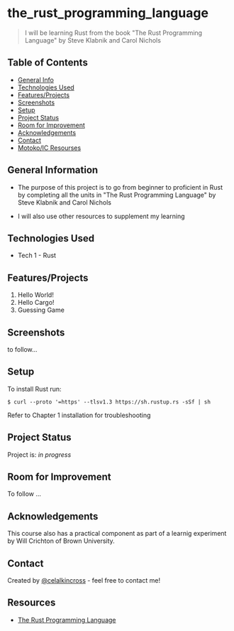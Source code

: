 # the_rust_programming_language
> I will be learning Rust from the book "The Rust Programming Language" by Steve Klabnik and Carol Nichols

<!-- > Live demo [_here_](https://www.example.com). If you have the project hosted somewhere, include the link here. -->

## Table of Contents
* [General Info](#general-information)
* [Technologies Used](#technologies-used)
* [Features/Projects](#features)
* [Screenshots](#screenshots)
* [Setup](#setup) <!-- * [Usage](#usage) -->
* [Project Status](#project-status)
* [Room for Improvement](#room-for-improvement)
* [Acknowledgements](#acknowledgements)
* [Contact](#contact)
* [Motoko/IC Resourses](#resources)
<!-- * [License](#license) -->


## General Information
- The purpose of this project is to go from beginner to proficient in Rust by completing all the units in "The Rust Programming Language" by Steve Klabnik and Carol Nichols

- I will also use other resources to supplement my learning
<!-- You don't have to answer all the questions - just the ones relevant to your project. -->


## Technologies Used
- Tech 1 - Rust


## Features/Projects
1. Hello World!
2. Hello Cargo!
3. Guessing Game

## Screenshots
to follow...
<!-- ![Example screenshot](./img/UIpic.png) -->



## Setup
To install Rust run:

`$ curl --proto '=https' --tlsv1.3 https://sh.rustup.rs -sSf | sh`

Refer to Chapter 1 installation for troubleshooting


<!-- ## Usage -->


## Project Status
Project is: _in progress_ 

## Room for Improvement

To follow ...


## Acknowledgements

This course also has a practical component as part of a learnig experiment by Will Crichton of Brown University.



## Contact
Created by [@celalkincross](https://celalkincross.github.io/) - feel free to contact me!


<!-- Optional -->
<!-- ## License -->
<!-- This project is open source and available under the [... License](). -->

<!-- You don't have to include all sections - just the one's relevant to your project -->

## Resources

- [The Rust Programming Language](https://doc.rust-lang.org/book/)
